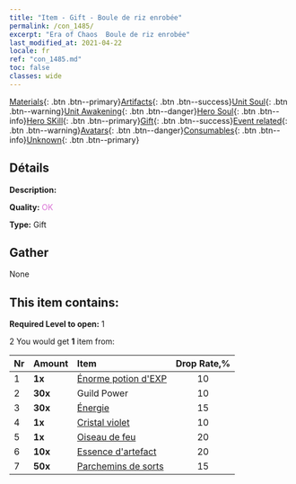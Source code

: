 ```yaml
---
title: "Item - Gift - Boule de riz enrobée"
permalink: /con_1485/
excerpt: "Era of Chaos  Boule de riz enrobée"
last_modified_at: 2021-04-22
locale: fr
ref: "con_1485.md"
toc: false
classes: wide
---
```

 [Materials](/ItemsFR/){: .btn .btn--primary}[Artifacts](/ItemsFR/Artifacts/){: .btn .btn--success}[Unit Soul](/ItemsFR/UnitSoul/){: .btn .btn--warning}[Unit Awakening](/ItemsFR/UnitAwakening/){: .btn .btn--danger}[Hero Soul](/ItemsFR/HeroSoul/){: .btn .btn--info}[Hero SKill](/ItemsFR/HeroSkill/){: .btn .btn--primary}[Gift](/ItemsFR/Gift/){: .btn .btn--success}[Event related](/ItemsFR/Events/){: .btn .btn--warning}[Avatars](/ItemsFR/Avatars/){: .btn .btn--danger}[Consumables](/ItemsFR/Consumables/){: .btn .btn--info}[Unknown](/ItemsFR/Unknown/){: .btn .btn--primary}

## Détails
 **Description:** 

 **Quality:** <span style="color: #DA70D6">OK</span>

 **Type:** Gift

## Gather

  None

## This item contains:

 **Required Level to open:** 1

 2 You would get **1** item  from:

  | Nr | Amount |     Item    | Drop Rate,% |
  |:---|:-------|:------------|:---------:|
  | 1 |  **1x** | [Énorme potion d'EXP](/fr/Items/con_703/) | 10 | 
  | 2 |  **30x** | Guild Power | 10 | 
  | 3 |  **30x** | [Énergie](/fr/Items/con_900/) | 15 | 
  | 4 |  **1x** | [Cristal violet](/fr/Items/con_720/) | 10 | 
  | 5 |  **1x** | [Oiseau de feu](/fr/Items/unt_268/) | 20 | 
  | 6 |  **10x** | [Essence d'artefact](/fr/Items/con_905/) | 20 | 
  | 7 |  **50x** | [Parchemins de sorts](/fr/Items/con_694/) | 15 | 
